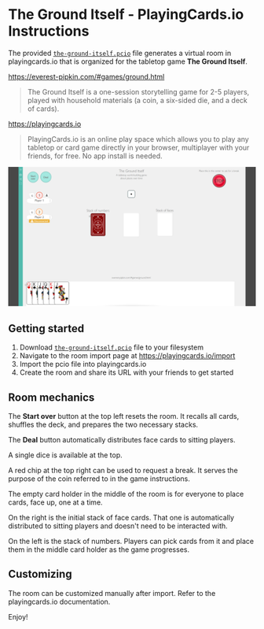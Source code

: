 # The Ground Itself - PlayingCards.io Instructions

The provided [`the-ground-itself.pcio`](../blob/master/the-ground-itself.pcio?raw=true) file generates a virtual room in playingcards.io that is organized for the tabletop game **The Ground Itself**.

https://everest-pipkin.com/#games/ground.html
> The Ground Itself is a one-session storytelling game for 2-5 players, played with household materials (a coin, a six-sided die, and a deck of cards). 

https://playingcards.io
> PlayingCards.io is an online play space which allows you to play any tabletop or card game directly in your browser, multiplayer with your friends, for free. No app install is needed.

![screenshot.png](/screenshot.png?raw=true)

## Getting started
1. Download [`the-ground-itself.pcio`](../blob/master/the-ground-itself.pcio?raw=true) file to your filesystem
2. Navigate to the room import page at https://playingcards.io/import
3. Import the pcio file into playingcards.io
4. Create the room and share its URL with your friends to get started

## Room mechanics
The **Start over** button at the top left resets the room. It recalls all cards, shuffles the deck, and prepares the two necessary stacks.

The **Deal** button automatically distributes face cards to sitting players.

A single dice is available at the top.

A red chip at the top right can be used to request a break. It serves the purpose of the coin referred to in the game instructions.

The empty card holder in the middle of the room is for everyone to place cards, face up, one at a time.

On the right is the initial stack of face cards. That one is automatically distributed to sitting players and doesn't need to be interacted with.

On the left is the stack of numbers. Players can pick cards from it and place them in the middle card holder as the game progresses.

## Customizing
The room can be customized manually after import. Refer to the playingcards.io documentation.

Enjoy!
